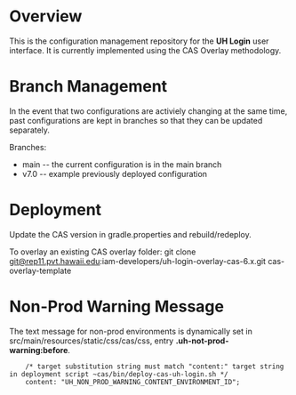 # Overview
This is the configuration management repository for the **UH Login** user interface. It is currently implemented using the CAS Overlay methodology.
# Branch Management
In the event that two configurations are activiely changing at the same time, past configurations are kept in branches so that they can be updated separately.

Branches:
- main -- the current configuration is in the main branch
- v7.0 -- example previously deployed configuration
# Deployment
Update the CAS version in gradle.properties and rebuild/redeploy.

To overlay an existing CAS overlay folder:
  git clone git@rep11.pvt.hawaii.edu:iam-developers/uh-login-overlay-cas-6.x.git cas-overlay-template
# Non-Prod Warning Message
The text message for non-prod environments is dynamically set in src/main/resources/static/css/cas/css, entry **.uh-not-prod-warning:before**.
```
    /* target substitution string must match "content:" target string in deployment script ~cas/bin/deploy-cas-uh-login.sh */
    content: "UH_NON_PROD_WARNING_CONTENT_ENVIRONMENT_ID";
```
